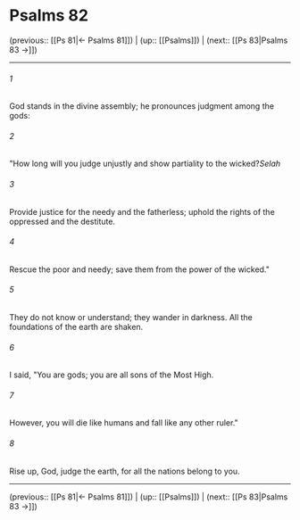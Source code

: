 # Psalms 82

(previous:: [[Ps 81|← Psalms 81]]) | (up:: [[Psalms]]) | (next:: [[Ps 83|Psalms 83 →]])

***


###### 1 
God stands in the divine assembly; he pronounces judgment among the gods: 

###### 2 
"How long will you judge unjustly and show partiality to the wicked?_Selah_ 

###### 3 
Provide justice for the needy and the fatherless; uphold the rights of the oppressed and the destitute. 

###### 4 
Rescue the poor and needy; save them from the power of the wicked." 

###### 5 
They do not know or understand; they wander in darkness. All the foundations of the earth are shaken. 

###### 6 
I said, "You are gods; you are all sons of the Most High. 

###### 7 
However, you will die like humans and fall like any other ruler." 

###### 8 
Rise up, God, judge the earth, for all the nations belong to you.

***

(previous:: [[Ps 81|← Psalms 81]]) | (up:: [[Psalms]]) | (next:: [[Ps 83|Psalms 83 →]])
